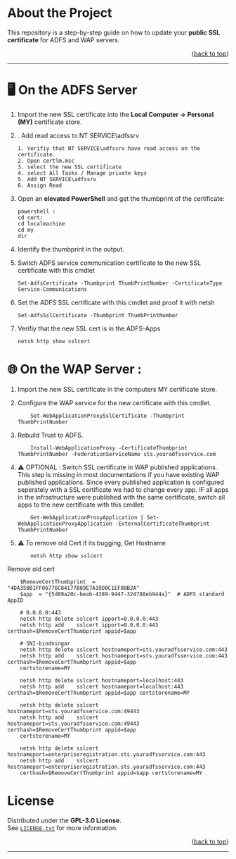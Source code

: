 <!-- ABOUT THE PROJECT -->
# About the Project

This repository is a step-by-step guide on how to update your **public SSL certificate** for ADFS and WAP servers.

<p align="right">(<a href="#readme-top">back to top</a>)</p>

---



# 🖥️ On the ADFS Server

1. Import the new SSL certificate into the **Local Computer → Personal (MY)** certificate store.
2. . Add read access to NT SERVICE\adfssrv
    ```
    1. Verifiy that NT SERVICE\adfssrv have read access on the certificate. 
	2. Open certlm.msc
	3. select the new SSL certificate
	4. select All Tasks / Manage private keys
	5. Add NT SERVICE\adfssrv
    6. Assign Read
    ```   


3. Open an **elevated PowerShell** and get the thumbprint of the certificate:
   ```
   powershell : 
   cd cert:
   cd localmachine
   cd my
   dir
   ```
4. Identify the thumbprint in the output.

5. Switch ADFS service communication certificate to the new SSL certificate with this cmdlet
   ```
   Set-AdfsCertificate -Thumbprint ThumbPrintNumber -CertificateType Service-Communications
   ```
6. Set the ADFS SSL certificate with this cmdlet and proof it with netsh
    ```
    Set-AdfsSslCertificate -Thumbprint ThumbPrintNumber 
    ```
7. Verifiy that the new SSL cert is in the ADFS-Apps
    ```
    netsh http show sslcert
    ```
 
	
# 🌐 On the WAP Server :

1. Import the new SSL certificate in the computers MY certificate store.

2. Configure the WAP service for the new certificate with this cmdlet. 
    ```
		Set-WebApplicationProxySslCertificate -Thumbprint ThumbPrintNumber
	```
3. Rebuild Trust to ADFS.
    ```
		Install-WebApplicationProxy -CertificateThumbprint ThumbPrintNumber -FederationServiceName sts.youradfsservice.com
	```
4. ⚠️ OPTIONAL : Switch SSL certificate in WAP published applications.
   This step is missing in most documentations if you have existing WAP published applications.
   Since every published application is configured seperately with a SSL certificate we had to change every app.
   IF all apps in the infrastructure were published with the same certificate, switch all apps to the new certificate with this
   cmdlet: 
    ```
		Get-WebApplicationProxyApplication | Set-WebApplicationProxyApplication -ExternalCertificateThumbprint ThumbPrintNumber
	```


5. ⚠️ To remove old Cert if its bugging, 
Get Hostname

    ```
		netsh http show sslcert
    ```
    
Remove old cert	
    
		
		$RemoveCertThumbprint  = "4DA350B1FF06776C84177B89E7A19D0C1EF08B2A"
        $app  = "{5d89a20c-beab-4389-9447-324788eb944a}"  # ADFS standard AppID

        # 0.0.0.0:443
        netsh http delete sslcert ipport=0.0.0.0:443
        netsh http add    sslcert ipport=0.0.0.0:443 certhash=$RemoveCertThumbprint appid=$app

        # SNI-bindningar
        netsh http delete sslcert hostnameport=sts.youradfsservice.com:443
        netsh http add    sslcert hostnameport=sts.youradfsservice.com:443 certhash=$RemoveCertThumbprint appid=$app
		certstorename=MY

        netsh http delete sslcert hostnameport=localhost:443
        netsh http add    sslcert hostnameport=localhost:443 certhash=$RemoveCertThumbprint appid=$app certstorename=MY

        netsh http delete sslcert hostnameport=sts.youradfsservice.com:49443
        netsh http add    sslcert hostnameport=sts.youradfsservice.com:49443 certhash=$RemoveCertThumbprint appid=$app
		certstorename=MY

        netsh http delete sslcert hostnameport=enterpriseregistration.sts.youradfsservice.com:443
        netsh http add    sslcert hostnameport=enterpriseregistration.sts.youradfsservice.com:443
		certhash=$RemoveCertThumbprint appid=$app certstorename=MY

	

<!-- LICENSE -->
# License

Distributed under the **GPL-3.0 License**.  
See [`LICENSE.txt`](./LICENSE.txt) for more information.

<p align="right">(<a href="#readme-top">back to top</a>)</p>

---






